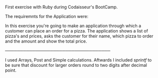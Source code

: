 First exercise with Ruby during Codaisseur's BootCamp. 

The requiremnts for the Application were:

In this exercise you're going to make an application through which a customer can place an order for a pizza. The application shows a list of pizza's and prices, asks the customer for their name, which pizza to order and the amount and show the total price.

───────────────────────────────────

I used Arrays, Post and Simple calculations. Aftwards I included *sprintf* to be sure that discount for larger orders round to two digits after decimal point.
